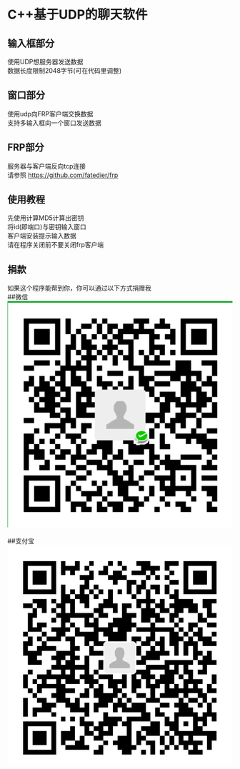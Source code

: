 C++基于UDP的聊天软件
====

输入框部分
-----
使用UDP想服务器发送数据<br>
数据长度限制2048字节(可在代码里调整)<br>

窗口部分
-----
使用udp向FRP客户端交换数据<br>
支持多输入框向一个窗口发送数据<br>

FRP部分
-----
服务器与客户端反向tcp连接<br>
请参照 https://github.com/fatedier/frp<br>

使用教程
-----
先使用计算MD5计算出密钥<br>
将id(即端口)与密钥输入窗口<br>
客户端安装提示输入数据<br>
请在程序关闭前不要关闭frp客户端<br>

捐款
-----
如果这个程序能帮到你，你可以通过以下方式捐赠我<br>
##微信<br>
![](https://github.com/Blocks233/Message/raw/master/捐款/wechat.png)<br><br>
##支付宝<br>
![](https://github.com/Blocks233/Message/raw/master/捐款/alipay.jpg)<br>

